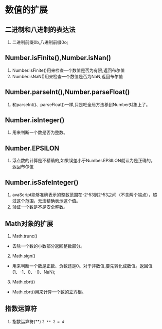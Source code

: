 # 数值的扩展
## 二进制和八进制的表达法
1. 二进制前缀0b,八进制前缀0o;
## Number.isFinite(),Number.isNan()
1. Number.isFinite()用来检查一个数值是否为有限;返回布尔值
2. Number.isNaN()用来检查一个数值是否为NaN;返回布尔值
## Number.parseInt(),Number.parseFloat()
1. 和parseInt()、parseFloat()一样,只是吧全局方法移到Number对象上了。
## Number.isInteger()
1. 用来判断一个数是否为整数。
## Number.EPSILON
1. 浮点数的计算是不精确的,如果误差小于Number.EPSILON就认为是正确的。返回布尔值
## Number.isSafeInteger()
1. avaScript能够准确表示的整数范围在-2^53到2^53之间（不含两个端点），超过这个范围，无法精确表示这个值。
2. 验证一个数是不是安全整数。
## Math对象的扩展
1. Math.trunc()
* 去除一个数的小数部分返回整数部分。
2. Math.sign()
* 用来判断一个数是正数、负数还是0。对于非数值,要先转化成数值。返回值(1、-1、0、-0、NaN);
3. Math.cbrt()
* Math.cbrt()用来计算一个数的立方根。
## 指数运算符
1. 指数运算符(**)
`2 ** 2 = 4`
